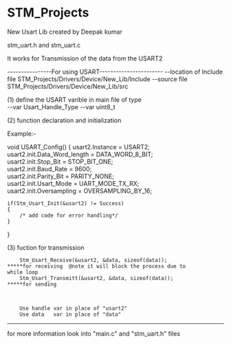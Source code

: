 # STM_Projects

New Usart Lib created by Deepak kumar

stm_uart.h and stm_uart.c

It works for Transmission of the  data from the USART2 

----------------For using USART-----------------------
--location of Include file         STM_Projects/Drivers/Device/New_Lib/Include
--source file 				       STM_Projects/Drivers/Device/New_Lib/src


(1) define the USART varible in main file of type    
				--var        Usart_Handle_Type <name of handle>
				--var 		 uint8_t  <data var>     

(2)			function declaration   and initialization

Example:- 




void USART_Config()
{ 
	usart2.Instance 			= 		USART2;			
	usart2.init.Data_Word_length 		= 		DATA_WORD_8_BIT;	
	usart2.init.Stop_Bit			=		STOP_BIT_ONE;		
	usart2.init.Baud_Rate			=		9600;			
	usart2.init.Parity_Bit			=		PARITY_NONE;		
	usart2.init.Usart_Mode			=		UART_MODE_TX_RX;	
	usart2.init.Oversampling		=		OVERSAMPLING_BY_16;	

	if(Stm_Usart_Init(&usart2) != Success)
	{
		/* add code for error handling*/
	}

}

(3)			fuction for transmission 

		
		Stm_Usart_Receive(&usart2, &data, sizeof(data));                 *****for receiving  @note it will block the process due to 																								while loop
		Stm_Usart_Transmitt(&usart2, &data, sizeof(data));				 *****for sending    	
 


 		Use handle var in place of "usart2"
 		Use data   var in place of "data"


----------------------------------------------------------------------------------

for more information look into "main.c" and "stm_uart.h" files


